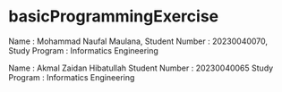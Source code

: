 # basicProgrammingExercise

Name : Mohammad Naufal Maulana, Student Number : 20230040070, Study Program : Informatics Engineering

Name : Akmal Zaidan Hibatullah 
Student Number : 20230040065
Study Program : Informatics Engineering
